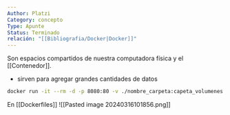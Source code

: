 ```yaml
---
Author: Platzi
Category: concepto
Type: Apunte
Status: Terminado
relación: "[[Bibliografia/Docker|Docker]]"
---
```

Son espacios compartidos de nuestra computadora física y el [[Contenedor]].
- sirven para agregar grandes cantidades de datos
```bash
docker run -it --rm -d -p 8080:80 -v ./nombre_carpeta:capeta_volumenes --name nombre id_img

```

En [[Dockerfiles]]
![[Pasted image 20240316101856.png]]